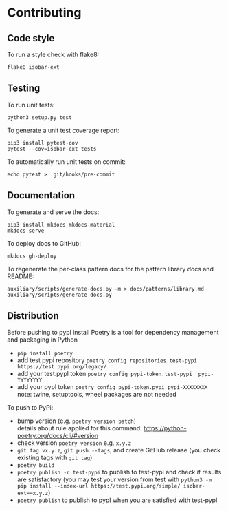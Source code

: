 # Contributing

## Code style

To run a style check with flake8:

```
flake8 isobar-ext
```

## Testing

To run unit tests:

```
python3 setup.py test
```

To generate a unit test coverage report:

```
pip3 install pytest-cov
pytest --cov=isobar-ext tests
```

To automatically run unit tests on commit:
```
echo pytest > .git/hooks/pre-commit
```

## Documentation

To generate and serve the docs:

```
pip3 install mkdocs mkdocs-material
mkdocs serve
```

To deploy docs to GitHub:
```
mkdocs gh-deploy
```

To regenerate the per-class pattern docs for the pattern library docs and README:

```
auxiliary/scripts/generate-docs.py -m > docs/patterns/library.md
auxiliary/scripts/generate-docs.py
```

## Distribution
Before pushing to pypl install Poetry is a tool for dependency management and packaging in Python
* `pip install poetry`
* add test pypi repository `poetry config repositories.test-pypi https://test.pypi.org/legacy/`
* add your test.pypl token `poetry config pypi-token.test-pypi  pypi-YYYYYYYY`
* add your pypl token `poetry config pypi-token.pypi pypi-XXXXXXXX`  
note: twine, setuptools, wheel packages are not needed


To push to PyPi:

* bump version  (e.g. `poetry version patch`)  
    details about rule applied for this command: https://python-poetry.org/docs/cli/#version
* check version `poetry version` e.g. `x.y.z`
* `git tag vx.y.z`, `git push --tags`, and create GitHub release (you check existing tags with `git tag`)
* `poetry build`
* `poetry publish -r test-pypi` to publish to test-pypl and check if results are satisfactory (you may test your version from test with `python3 -m pip install --index-url https://test.pypi.org/simple/ isobar-ext==x.y.z`)
* `poetry publish` to publish to pypl when you are satisfied with test-pypl


